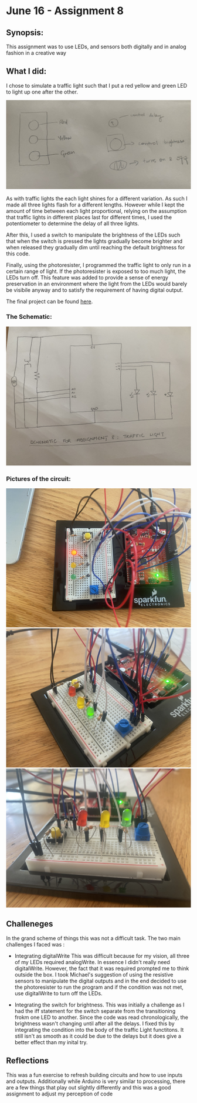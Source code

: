 # June 16 - Assignment 8

## Synopsis:

This assignment was to use LEDs, and sensors both digitally and in analog fashion in a creative way

## What I did:

I chose to simulate a traffic light such that I put a red yellow and green LED to light up one after the other.

![](sketch.jpg)

As with traffic lights the each light shines for a different variation. As such I made all three lights flash for a different lengths. However while I kept the amount of time between each light proportional, relying on the assumption that traffic lights in different places last for different times, I used the potentiometer to determine the delay of all three lights. 

After this, I used a switch to manipulate the brightness of the LEDs such that when the switch is pressed the lights gradually become brighter and when released they gradually dim until reaching the default brightness for this code. 

Finally, using the photoresister, I programmed the traffic light to only run in a certain range of light. If the photoresister is exposed to too much light, the LEDs turn off. This feature was added to provide a sense of energy preservation in an environment where the light from the LEDs would barely be visibile anyway and to satisfy the requirement of having digital output.

The final project can be found [here]().

### The Schematic:

![](schematic.jpg)

### Pictures of the circuit:

![](trafficLight1.jpg)
![](trafficLight2.jpg)
![](trafficLight3.jpg)



## Challeneges

In the grand scheme of things this was not a difficult task. The two main challenges I faced was :

- Integrating digitalWrite
  This was difficult because for my vision, all three of my LEDs required analogWrite. In essence I didn't really need digitalWrite. However, the fact that it was required prompted me to think outside the box. I took Michael's suggestion of using the resistive sensors to manipulate the digital outputs and in the end decided to use the photoresister to run the program and if the condition was not met, use digitalWrite to turn off the LEDs.
  
 - Integrating the switch for brightness.
  This was initially a challenge as I had the iff statement for the switch separate from the transitioning frokm one LED to another. Since the code was read chronologically, the brightness wasn't changing until after all the delays. I fixed this by integrating the condition into the body of the traffic Light functitons. It still isn't as smooth as it could be due to the delays but it does give a better effect than my inital try.
  
  ## Reflections
  
  This was a fun exercise to refresh building circuits and how to use inputs and outputs. Additionally while Arduino is very similar to processing, there are a few things that play out slightly differently and this was a good assignment to adjust my perception of code
